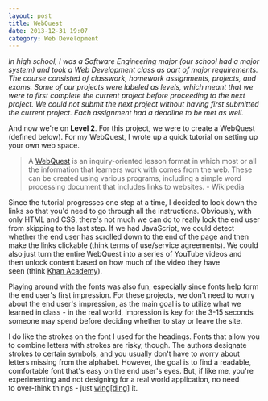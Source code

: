 ```yaml
---
layout: post
title: WebQuest
date: 2013-12-31 19:07
category: Web Development
---
```


*In high school, I was a Software Engineering major (our school had a major system) and took a Web Development class as part of major requirements. The course consisted of classwork, homework assignments, projects, and exams. Some of our projects were labeled as levels, which meant that we were to first complete the current project before proceeding to the next project. We could not submit the next project without having first submitted the current project. Each assignment had a deadline to be met as well.*

And now we're on **Level 2**. For this project, we were to create a WebQuest (defined below). For my WebQuest, I wrote up a quick tutorial on setting up your own web space.

> A [WebQuest](http://en.wikipedia.org/wiki/Webquest) is an inquiry-oriented lesson format in which most or all the information that learners work with comes from the web. These can be created using various programs, including a simple word processing document that includes links to websites. - Wikipedia

Since the tutorial progresses one step at a time, I decided to lock down the links so that you'd need to go through all the instructions. Obviously, with only HTML and CSS, there's not much we can do to really lock the end user from skipping to the last step. If we had JavaScript, we could detect whether the end user has scrolled down to the end of the page and then make the links clickable (think terms of use/service agreements). We could also just turn the entire WebQuest into a series of YouTube videos and then unlock content based on how much of the video they have seen (think [Khan Academy](https://www.khanacademy.org)).

Playing around with the fonts was also fun, especially since fonts help form the end user's first impression. For these projects, we don't need to worry about the end user's impression, as the main goal is to utilize what we learned in class - in the real world, impression is key for the 3-15 seconds someone may spend before deciding whether to stay or leave the site.

I do like the strokes on the font I used for the headings. Fonts that allow you to combine letters with strokes are risky, though. The authors designate strokes to certain symbols, and you usually don't have to worry about letters missing from the alphabet. However, the goal is to find a readable, comfortable font that's easy on the end user's eyes. But, if like me, you're experimenting and not designing for a real world application, no need to over-think things - just [wing[ding]](http://en.wikipedia.org/wiki/Wingdings) it.
